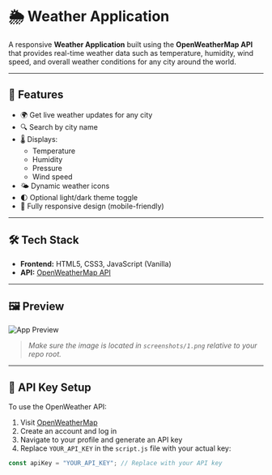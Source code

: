 # 🌦️ Weather Application

A responsive **Weather Application** built using the **OpenWeatherMap API** that provides real-time weather data such as temperature, humidity, wind speed, and overall weather conditions for any city around the world.

---

## 🚀 Features

- 🌍 Get live weather updates for any city
- 🔍 Search by city name
- 🌡️ Displays:
  - Temperature
  - Humidity
  - Pressure
  - Wind speed
- 🌤️ Dynamic weather icons
- 🌓 Optional light/dark theme toggle
- 📱 Fully responsive design (mobile-friendly)

---

## 🛠️ Tech Stack

- **Frontend:** HTML5, CSS3, JavaScript (Vanilla)
- **API:** [OpenWeatherMap API](https://openweathermap.org/api)

---

## 🖼️ Preview

![App Preview](."C:\Users\nadee\Downloads\weather-app-using-openweathermap-api-main\weather-app-using-openweathermap-api-main\screenshots\1.png")

> *Make sure the image is located in `screenshots/1.png` relative to your repo root.*

---

## 🔑 API Key Setup

To use the OpenWeather API:

1. Visit [OpenWeatherMap](https://openweathermap.org/api)
2. Create an account and log in
3. Navigate to your profile and generate an API key
4. Replace `YOUR_API_KEY` in the `script.js` file with your actual key:

```js
const apiKey = "YOUR_API_KEY"; // Replace with your API key
